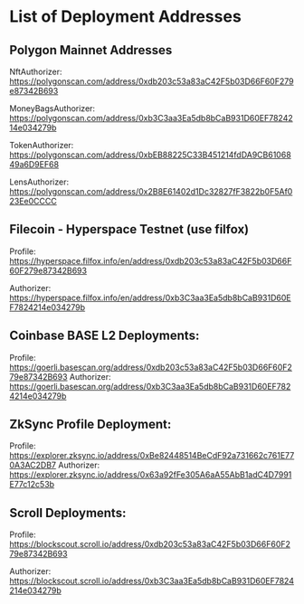 # List of Deployment Addresses

## Polygon Mainnet Addresses

NftAuthorizer: 
https://polygonscan.com/address/0xdb203c53a83aC42F5b03D66F60F279e87342B693

MoneyBagsAuthorizer:
https://polygonscan.com/address/0xb3C3aa3Ea5db8bCaB931D60EF7824214e034279b

TokenAuthorizer:
https://polygonscan.com/address/0xbEB88225C33B451214fdDA9CB6106849a6D9EF68

LensAuthorizer:
https://polygonscan.com/address/0x2B8E61402d1Dc32827fF3822b0F5Af023Ee0CCCC

## Filecoin - Hyperspace Testnet (use filfox)

Profile:
https://hyperspace.filfox.info/en/address/0xdb203c53a83aC42F5b03D66F60F279e87342B693

Authorizer:
https://hyperspace.filfox.info/en/address/0xb3C3aa3Ea5db8bCaB931D60EF7824214e034279b

## Coinbase BASE L2 Deployments:

Profile:
https://goerli.basescan.org/address/0xdb203c53a83aC42F5b03D66F60F279e87342B693
Authorizer:
https://goerli.basescan.org/address/0xb3C3aa3Ea5db8bCaB931D60EF7824214e034279b

## ZkSync Profile Deployment:
Profile:
https://explorer.zksync.io/address/0xBe82448514BeCdF92a731662c761E770A3AC2DB7
Authorizer:
https://explorer.zksync.io/address/0x63a92fFe305A6aA55AbB1adC4D7991E77c12c53b

## Scroll Deployments:

Profile:
https://blockscout.scroll.io/address/0xdb203c53a83aC42F5b03D66F60F279e87342B693

Authorizer:
https://blockscout.scroll.io/address/0xb3C3aa3Ea5db8bCaB931D60EF7824214e034279b

